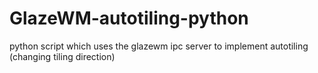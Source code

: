 # GlazeWM-autotiling-python
python script which uses the glazewm ipc server to implement autotiling (changing tiling direction)
